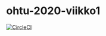 # ohtu-2020-viikko1

[![CircleCI](https://circleci.com/gh/leenakh/ohtu-2020-viikko1.svg?style=svg)](https://circleci.com/gh/leenakh/ohtu-2020-viikko1)
